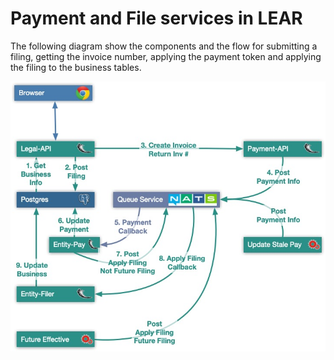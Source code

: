 # Payment and File services in LEAR

The following diagram show the components and the flow for submitting a filing, getting the invoice number, applying the payment token and applying the filing to the business tables.

![Pay and File component diagram](./pay_and_file.jpg)